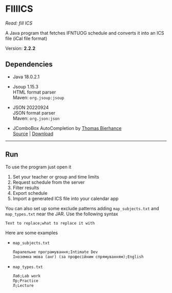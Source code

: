 # FIllICS

*Read: fill ICS*

A Java program that fetches IFNTUOG schedule and converts it into an ICS file (iCal file format)

Version: **2.2.2**

## Dependencies

- Java 18.0.2.1

- Jsoup 1.15.3\
    HTML format parser\
    Maven: `org.jsoup:jsoup`

- JSON 20220924\
    JSON format parser\
    Maven: `org.json:json`

- JComboBox AutoCompletion by [Thomas Bierhance](mailto:thomas@orbital-computer.de)\
    [Source](http://www.orbital-computer.de/JComboBox) | [Download](http://www.orbital-computer.de/JComboBox/source/AutoCompletion.java)

---

## Run

To use the program just open it

1. Set your teacher or group and time limits
2. Request schedule from the server
3. Filter results
4. Export schedule
5. Import a generated ICS file into your calendar app

You can also set up some exclude patterns adding `map_subjects.txt` and `map_types.txt` near the JAR. Use the following syntax

```txt
Text to replace;what to replace it with
```

Here are some examples

- `map_subjects.txt`

    ```txt
    Паралельне програмування;Intimate Dev
    Іноземна мова (анг) (за професійним спрямуванням);English
    ```

- `map_types.txt`

    ```txt
    Лаб;Lab work
    Пр;Practice
    Л;Lecture
    ```